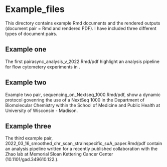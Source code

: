# Example_files

This directory contains example Rmd documents and the rendered outputs (document pair = Rmd and rendered PDF). I have included three different types of document pairs. 

## Example one
The first pairasync_analysis_v_2022.Rmd/pdf highlight an analysis pipeline for flow cytometery experiments in . 

## Example two
Example two pair, sequencing_on_Nextseq_1000.Rmd/pdf, show a dynamic protocol govenring the use of a NextSeq 1000 in the Department of Biomolecular Chemistry within the School of Medicine and Public Health at University of Wisconsin - Madison. 

## Example three
The third example pair, 2022_03_16_smoothed_chr_scan_strainspecific_suA_paper.Rmd/pdf contain an analysis pipeline written for a recently published collaboration with the Zhao lab at Memorial Sloan Kettering Cancer Center (10.1101/gad.349610.122.). 
